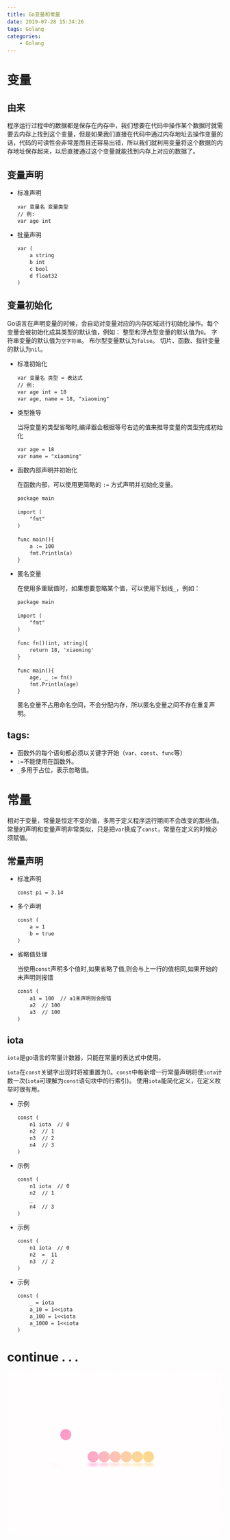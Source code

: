 ```yaml
---
title: Go变量和常量
date: 2019-07-28 15:34:26
tags: Golang
categories: 
	- Golang
---
```


# 变量

## 由来

程序运行过程中的数据都是保存在内存中，我们想要在代码中操作某个数据时就需要去内存上找到这个变量，但是如果我们直接在代码中通过内存地址去操作变量的话，代码的可读性会非常差而且还容易出错，所以我们就利用变量将这个数据的内存地址保存起来，以后直接通过这个变量就能找到内存上对应的数据了。

<!--more-->

## 变量声明

- 标准声明

  ```
  var 变量名 变量类型
  // 例:
  var age int
  ```

   

- 批量声明

  ```
  var (
      a string
      b int
      c bool
      d float32
  )
  ```

   

## 变量初始化

Go语言在声明变量的时候，会自动对变量对应的内存区域进行初始化操作。每个变量会被初始化成其类型的默认值，例如： 整型和浮点型变量的默认值为`0`。 字符串变量的默认值为`空字符串`。 布尔型变量默认为`false`。 切片、函数、指针变量的默认为`nil`。

- 标准初始化

  ```
  var 变量名 类型 = 表达式
  // 例:
  var age int = 18
  var age, name = 18, "xiaoming"
  ```

   

- 类型推导

  当将变量的类型省略时,编译器会根据等号右边的值来推导变量的类型完成初始化

  ```
  var age = 18
  var name = "xiaoming"
  ```

   

- 函数内部声明并初始化

  在函数内部，可以使用更简略的 `:=` 方式声明并初始化变量。

  ```
  package main
  
  import (
      "fmt"
  )
  
  func main(){
      a := 100
      fmt.Println(a)
  }
  ```

   

- 匿名变量

  在使用多重赋值时，如果想要忽略某个值，可以使用下划线`_`，例如：

  ```
  package main
  
  import (
      "fmt"
  )
  
  func fn()(int, string){
      return 18, 'xiaoming'
  }
  
  func main(){
      age, _ := fn()
      fmt.Println(age)
  }
  ```

   

  匿名变量不占用命名空间，不会分配内存，所以匿名变量之间不存在重复声明。

## tags:

- 函数外的每个语句都必须以关键字开始（`var`、`const`、`func`等）
- `:=`不能使用在函数外。
- `_`多用于占位，表示忽略值。

# 常量

相对于变量，常量是恒定不变的值，多用于定义程序运行期间不会改变的那些值。 常量的声明和变量声明非常类似，只是把`var`换成了`const`，常量在定义的时候必须赋值。

## 常量声明

- 标准声明

  ```
  const pi = 3.14
  ```

   

- 多个声明

  ```
  const (
      a = 1
      b = true
  )
  ```

   

- 省略值处理

  当使用`const`声明多个值时,如果省略了值,则会与上一行的值相同,如果开始的未声明则报错

  ```
  const (
      a1 = 100  // a1未声明则会报错
      a2  // 100
      a3  // 100
  )
  ```

   

## iota

`iota`是go语言的常量计数器，只能在常量的表达式中使用。

`iota`在`const`关键字出现时将被重置为0。`const`中每新增一行常量声明将使`iota`计数一次(`iota`可理解为`const`语句块中的行索引)。 使用`iota`能简化定义，在定义枚举时很有用。

- 示例

  ```
  const (
      n1 iota  // 0
      n2  // 1
      n3  // 2
      n4  // 3
  )
  ```

   

- 示例

  ```
  const (
      n1 iota  // 0
      n2  // 1
      _
      n4  // 3
  )
  ```

   

- 示例

  ```
  const (
      n1 iota  // 0
      n2  =  11
      n3  // 2
  )
  ```

   

- 示例

  ```
  const (
      _ = iota
      a_10 = 1<<iota
      a_100 = 1<<iota
      a_1000 = 1<<iota
  )
  ```

   

# continue . . .

![continue](Go变量和常量/loading.gif)

 